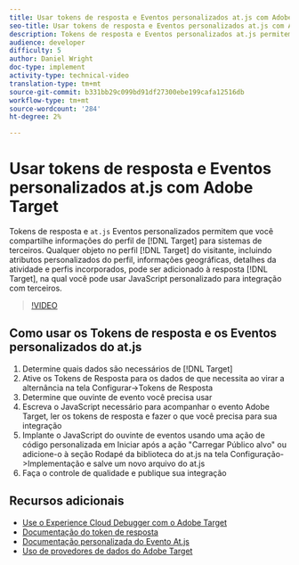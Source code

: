 ```yaml
---
title: Usar tokens de resposta e Eventos personalizados at.js com Adobe Target
seo-title: Usar tokens de resposta e Eventos personalizados at.js com Adobe Target
description: Tokens de resposta e Eventos personalizados at.js permitem que você compartilhe informações de perfil de Públicos alvos para sistemas de terceiros. Qualquer objeto no perfil do visitante do Público alvo, incluindo atributos personalizados do perfil, informações geográficas, detalhes da atividade e perfis incorporados, pode ser adicionado à resposta do Público alvo, onde você pode usar o JavaScript personalizado para integração com terceiros.
audience: developer
difficulty: 5
author: Daniel Wright
doc-type: implement
activity-type: technical-video
translation-type: tm+mt
source-git-commit: b331bb29c099bd91df27300ebe199cafa12516db
workflow-type: tm+mt
source-wordcount: '284'
ht-degree: 2%

---
```



# Usar tokens de resposta e Eventos personalizados at.js com Adobe Target

Tokens de resposta e `at.js` Eventos personalizados permitem que você compartilhe informações do perfil de [!DNL Target] para sistemas de terceiros. Qualquer objeto no perfil [!DNL Target] do visitante, incluindo atributos personalizados do perfil, informações geográficas, detalhes da atividade e perfis incorporados, pode ser adicionado à resposta [!DNL Target], na qual você pode usar JavaScript personalizado para integração com terceiros.

>[!VIDEO](https://video.tv.adobe.com/v/23253/?quality=12)

## Como usar os Tokens de resposta e os Eventos personalizados do at.js

1. Determine quais dados são necessários de [!DNL Target]
1. Ative os Tokens de Resposta para os dados de que necessita ao virar a alternância na tela Configurar->Tokens de Resposta
1. Determine que ouvinte de evento você precisa usar
1. Escreva o JavaScript necessário para acompanhar o evento Adobe Target, ler os tokens de resposta e fazer o que você precisa para sua integração
1. Implante o JavaScript do ouvinte de eventos usando uma ação de código personalizada em Iniciar após a ação &quot;Carregar Público alvo&quot; ou adicione-o à seção Rodapé da biblioteca do at.js na tela Configuração->Implementação e salve um novo arquivo do at.js
1. Faça o controle de qualidade e publique sua integração

## Recursos adicionais

* [Use o Experience Cloud Debugger com o Adobe Target](../troubleshooting/troubleshoot-with-the-experience-cloud-debugger.md)
* [Documentação do token de resposta](https://docs.adobe.com/help/en/target/using/administer/response-tokens.html)
* [Documentação personalizada do Evento At.js](https://docs.adobe.com/content/help/en/target/using/implement-target/client-side/functions-overview/atjs-custom-events.html)
* [Uso de provedores de dados do Adobe Target](use-data-providers-to-integrate-third-party-data.md)
